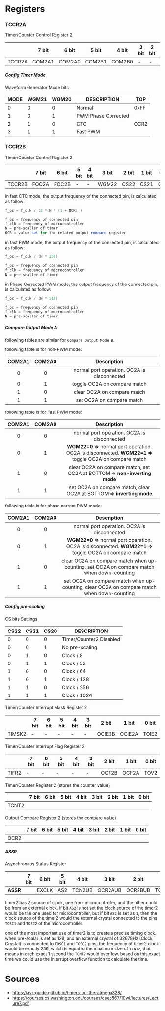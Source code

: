 # Registers

### TCCR2A

Timer/Counter Control Register 2

|        | 7 bit  | 6 bit  | 5 bit  | 4 bit  | 3 bit | 2 bit | 1 bit | 0 bit |
| ------ | ------ | ------ | ------ | ------ | ----- | ----- | ----- | ----- |
| TCCR2A | COM2A1 | COM2A0 | COM2B1 | COM2B0 | -     | -     | WGM21 | WGM20 |



##### Config Timer Mode

Waveform Generator Mode bits

| MODE | WGM21 | WGM20 | DESCRIPTION         | TOP  |
| ---- | ----- | ----- | ------------------- | ---- |
| 0    | 0     | 0     | Normal              | 0xFF |
| 1    | 0     | 1     | PWM Phase Corrected |      |
| 2    | 1     | 0     | CTC                 | OCR2 |
| 3    | 1     | 1     | Fast PWM            |      |



### TCCR2B

Timer/Counter Control Register 2

|        | 7 bit | 6 bit | 5 bit | 4 bit | 3 bit | 2 bit | 1 bit | 0 bit |
| ------ | ----- | ----- | ----- | ----- | ----- | ----- | ----- | ----- |
| TCCR2B | FOC2A | FOC2B | -     | -     | WGM22 | CS22  | CS21  | CS20  |



in fast CTC mode, the output frequency of the connected pin, is calculated as follow:

```powershell
f_oc = f_clk / (2 * N * (1 + OCR) )

f_oc = frequency of connected pin
f_clk = frequency of microcontroller
N = pre-scaller of timer
OCR = value set for the related output compare register
```

 

in fast PWM mode, the output frequency of the connected pin, is calculated as follow:

```powershell
f_oc = f_clk / (N * 256)

f_oc = frequency of connected pin
f_clk = frequency of microcontroller
N = pre-scaller of timer
```

 

in Phase Corrected PWM mode, the output frequency of the connected pin, is calculated as follow:

```powershell
f_oc = f_clk / (N * 510)

f_oc = frequency of connected pin
f_clk = frequency of microcontroller
N = pre-scaller of timer
```

 

##### Compare Output Mode A

following tables are similar for `Compare Output Mode B`.



following table is for non-PWM mode:

| COM2A1 | COM2A0 |                 Description                 |
| :----: | :----: | :-----------------------------------------: |
|   0    |   0    | normal port operation. OC2A is disconnected |
|   0    |   1    |        toggle OC2A on compare match         |
|   1    |   0    |         clear OC2A on compare match         |
|   1    |   1    |          set OC2A on compare match          |



following table is for Fast PWM mode:

| COM2A1 | COM2A0 |                         Description                          |
| :----: | :----: | :----------------------------------------------------------: |
|   0    |   0    |         normal port operation. OC2A is disconnected          |
|   0    |   1    | **WGM22=0 =>** normal port operation. OC2A is disconnected. **WGM22=1 =>** toggle OC2A on compare match |
|   1    |   0    | clear OC2A on compare match, set OC2A at BOTTOM => **non-inverting mode** |
|   1    |   1    | set OC2A on compare match, clear OC2A at BOTTOM => **inverting mode** |



following table is for phase correct PWM mode:

| COM2A1 | COM2A0 |                         Description                          |
| :----: | :----: | :----------------------------------------------------------: |
|   0    |   0    |         normal port operation. OC2A is disconnected          |
|   0    |   1    | **WGM22=0 =>** normal port operation. OC2A is disconnected. **WGM22=1 =>** toggle OC2A on compare match |
|   1    |   0    | clear OC2A on compare match when up-counting, set OC2A on compare match when down-counting |
|   1    |   1    | set OC2A on compare match when up-counting, clear OC2A on compare match when down-counting |



##### Config pre-scaling

CS bits Settings

| CS22 | CS21 | CS20 | DESCRIPTION             |
| ---- | ---- | ---- | ----------------------- |
| 0    | 0    | 0    | Timer/Counter2 Disabled |
| 0    | 0    | 1    | No pre-scaling          |
| 0    | 1    | 0    | Clock / 8               |
| 0    | 1    | 1    | Clock / 32              |
| 1    | 0    | 0    | Clock / 64              |
| 1    | 0    | 1    | Clock / 128             |
| 1    | 1    | 0    | Clock / 256             |
| 1    | 1    | 1    | Clock / 1024            |



Timer/Counter Interrupt Mask Register 2

|        | 7 bit | 6 bit | 5 bit | 4 bit | 3 bit | 2 bit  | 1 bit  | 0 bit |
| ------ | ----- | ----- | ----- | ----- | ----- | ------ | ------ | ----- |
| TIMSK2 | -     | -     | -     | -     | -     | OCIE2B | OCIE2A | TOIE2 |



Timer/Counter Interrupt Flag Register 2

|       | 7 bit | 6 bit | 5 bit | 4 bit | 3 bit | 2 bit | 1 bit | 0 bit |
| ----- | ----- | ----- | ----- | ----- | ----- | ----- | ----- | ----- |
| TIFR2 | -     | -     | -     | -     | -     | OCF2B | OCF2A | TOV2  |



Timer/Counter Register 2 (stores the counter value)

|       | 7 bit | 6 bit | 5 bit | 4 bit | 3 bit | 2 bit | 1 bit | 0 bit |
| ----- | ----- | ----- | ----- | ----- | ----- | ----- | ----- | ----- |
| TCNT2 |       |       |       |       |       |       |       |       |



Output Compare Register 2 (stores the compare value)

|      | 7 bit | 6 bit | 5 bit | 4 bit | 3 bit | 2 bit | 1 bit | 0 bit |
| ---- | ----- | ----- | ----- | ----- | ----- | ----- | ----- | ----- |
| OCR2 |       |       |       |       |       |       |       |       |



##### ASSR

Asynchronous Status Register

|          | 7 bit | 6 bit | 5 bit | 4 bit  | 3 bit   | 2 bit   | 1 bit   | 0 bit   |
| -------- | ----- | ----- | ----- | ------ | ------- | ------- | ------- | ------- |
| **ASSR** |       | EXCLK | AS2   | TCN2UB | OCR2AUB | OCR2BUB | TCR2AUB | TCR2BUB |



timer2 has 2 source of clock, one from microcontroller, and the other could be from an external clock. if bit `AS2` is not set the clock source of the timer2 would be the one used for microcontroller, but if bit `AS2` is set as `1`, then the clock source of the timer2 would the external crystal connected to the pins `TOSC1` and `TOSC2` of the microcontroller.

one of the most important use of timer2 is to create a precise timing clock. when pre-scalar is set as 128, and an external crystal of 32678Hz (Clock Crystal) is connected to `TOSC1` and `TOSC2` pins, the frequency of timer2 clock would be exactly 256, which is equal to the maximum size of `TCNT2`, that means in each exact 1 second the `TCNT2` would overflow. based on this exact time we could use the interrupt overflow function to calculate the time.





# Sources

- https://avr-guide.github.io/timers-on-the-atmega328/
- https://courses.cs.washington.edu/courses/csep567/10wi/lectures/Lecture7.pdf